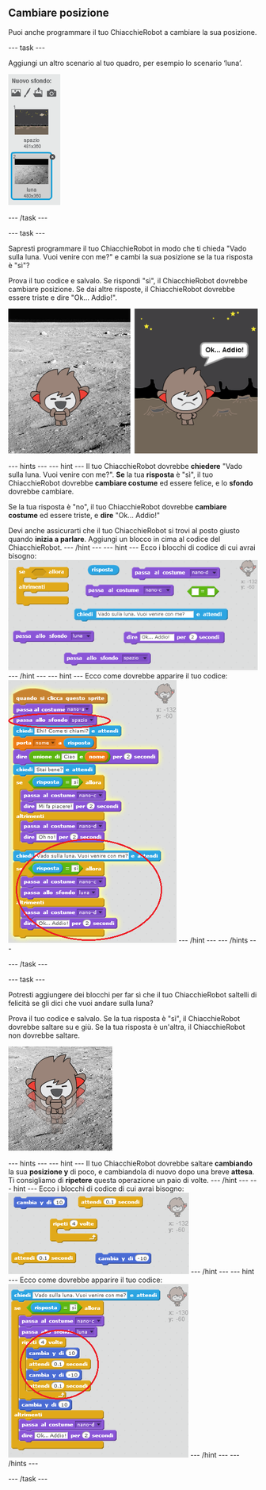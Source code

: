 ## Cambiare posizione

Puoi anche programmare il tuo ChiacchieRobot a cambiare la sua posizione.

\--- task \---

Aggiungi un altro scenario al tuo quadro, per esempio lo scenario ‘luna’.

![Aggiunta dello sfondo 'luna'](images/chatbot-moon.png)

\--- /task \---

\--- task \---

Sapresti programmare il tuo ChiacchieRobot in modo che ti chieda "Vado sulla luna. Vuoi venire con me?" e cambi la sua posizione se la tua risposta è "sì"?

Prova il tuo codice e salvalo. Se rispondi "sì", il ChiacchieRobot dovrebbe cambiare posizione. Se dai altre risposte, il ChiacchieRobot dovrebbe essere triste e dire "Ok... Addio!".

![Testare un cambio di sfondo](images/chatbot-backdrop-test.png)

\--- hints \--- \--- hint \--- Il tuo ChiacchieRobot dovrebbe **chiedere** "Vado sulla luna. Vuoi venire con me?". **Se** la tua **risposta** è "sì", il tuo ChiacchieRobot dovrebbe **cambiare costume** ed essere felice, e lo **sfondo** dovrebbe cambiare.

Se la tua risposta è "no", il tuo ChiacchieRobot dovrebbe **cambiare costume** ed essere triste, e **dire** "Ok... Addio!"

Devi anche assicurarti che il tuo ChiacchieRobot si trovi al posto giusto quando **inizia a parlare**. Aggiungi un blocco in cima al codice del ChiacchieRobot. \--- /hint \--- \--- hint \--- Ecco i blocchi di codice di cui avrai bisogno: ![Blocks for changing the backdrop](images/chatbot-backdrop-blocks.png) \--- /hint \--- \--- hint \--- Ecco come dovrebbe apparire il tuo codice: ![Code for changing the backdrop](images/chatbot-backdrop-code.png) \--- /hint \--- \--- /hints \---

\--- /task \---

\--- task \---

Potresti aggiungere dei blocchi per far sì che il tuo ChiacchieRobot saltelli di felicità se gli dici che vuoi andare sulla luna?

Prova il tuo codice e salvalo. Se la tua risposta è "sì", il ChiacchieRobot dovrebbe saltare su e giù. Se la tua risposta è un'altra, il ChiacchieRobot non dovrebbe saltare.

![Provare a far saltellare il ChiacchieRobot](images/chatbot-jump-test.png)

\--- hints \--- \--- hint \--- Il tuo ChiacchieRobot dovrebbe saltare **cambiando** la sua **posizione y** di poco, e cambiandola di nuovo dopo una breve **attesa**. Ti consigliamo di **ripetere** questa operazione un paio di volte. \--- /hint \--- \--- hint \--- Ecco i blocchi di codice di cui avrai bisogno: ![Blocks for a jumping ChatBot](images/chatbot-jump-blocks.png) \--- /hint \--- \--- hint \--- Ecco come dovrebbe apparire il tuo codice: ![Code for a jumping ChatBot](images/chatbot-jump-code.png) \--- /hint \--- \--- /hints \---

\--- /task \---